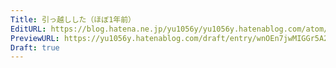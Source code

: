 ```yaml
---
Title: 引っ越しした（ほぼ1年前）
EditURL: https://blog.hatena.ne.jp/yu1056y/yu1056y.hatenablog.com/atom/entry/6801883189091172748
PreviewURL: https://yu1056y.hatenablog.com/draft/entry/wnOEn7jwMIGGr5A2hktDBnuhYjs
Draft: true
---
```



